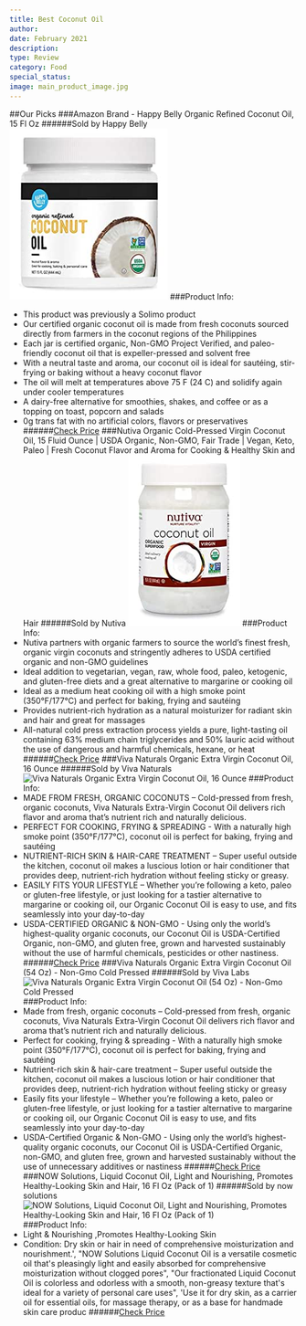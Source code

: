 ```yaml
---
title: Best Coconut Oil
author: 
date: February 2021
description: 
type: Review
category: Food
special_status: 
image: main_product_image.jpg
---
```

##Our Picks
###Amazon Brand - Happy Belly Organic Refined Coconut Oil, 15 Fl Oz
######Sold by Happy Belly
![Amazon Brand - Happy Belly Organic Refined Coconut Oil, 15 Fl Oz](./AmazonBra.jpeg)
###Product Info:
- This product was previously a Solimo product
- Our certified organic coconut oil is made from fresh coconuts sourced directly from farmers in the coconut regions of the Philippines
- Each jar is certified organic, Non-GMO Project Verified, and paleo-friendly coconut oil that is expeller-pressed and solvent free
- With a neutral taste and aroma, our coconut oil is ideal for sautéing, stir-frying or baking without a heavy coconut flavor
- The oil will melt at temperatures above 75 F (24 C) and solidify again under cooler temperatures
- A dairy-free alternative for smoothies, shakes, and coffee or as a topping on toast, popcorn and salads
- 0g trans fat with no artificial colors, flavors or preservatives
######[Check Price](https://www.amazon.com/gp/slredirect/picassoRedirect.html/ref=pa_sp_atf_aps_sr_pg1_1?ie=UTF8&adId=A0606681Y96HPDOND3H2&url=%2FAmazon-Brand-Organic-Refined-Coconut%2Fdp%2FB07PLZH4QD%2Fref%3Dsr_1_1_sspa%3Fdchild%3D1%26keywords%3Dcoconut%2Boil%26qid%3D1614386339%26sr%3D8-1-spons%26psc%3D1&qualifier=1614386339&id=1188389297258896&widgetName=sp_atf)
###Nutiva Organic Cold-Pressed Virgin Coconut Oil, 15 Fluid Ounce | USDA Organic, Non-GMO, Fair Trade | Vegan, Keto, Paleo | Fresh Coconut Flavor and Aroma for Cooking & Healthy Skin and Hair
######Sold by Nutiva
![Nutiva Organic Cold-Pressed Virgin Coconut Oil, 15 Fluid Ounce | USDA Organic, Non-GMO, Fair Trade | Vegan, Keto, Paleo | Fresh Coconut Flavor and Aroma for Cooking & Healthy Skin and Hair](./NutivaOrg.jpeg)
###Product Info:
- Nutiva partners with organic farmers to source the world’s finest fresh, organic virgin coconuts and stringently adheres to USDA certified organic and non-GMO guidelines
- Ideal addition to vegetarian, vegan, raw, whole food, paleo, ketogenic, and gluten-free diets and a great alternative to margarine or cooking oil
- Ideal as a medium heat cooking oil with a high smoke point (350°F/177°C) and perfect for baking, frying and sautéing
- Provides nutrient-rich hydration as a natural moisturizer for radiant skin and hair and great for massages
- All-natural cold press extraction process yields a pure, light-tasting oil containing 63% medium chain triglycerides and 50% lauric acid without the use of dangerous and harmful chemicals, hexane, or heat
######[Check Price](https://www.amazon.com/gp/slredirect/picassoRedirect.html/ref=pa_sp_atf_aps_sr_pg1_1?ie=UTF8&adId=A0553665C4DYF7VSGJMZ&url=%2FNutiva-Cold-Pressed-Unrefined-Sustainably-Coconuts%2Fdp%2FB004NTCE1M%2Fref%3Dsr_1_2_sspa%3Fdchild%3D1%26keywords%3Dcoconut%2Boil%26qid%3D1614386339%26sr%3D8-2-spons%26psc%3D1&qualifier=1614386339&id=1188389297258896&widgetName=sp_atf)
###Viva Naturals Organic Extra Virgin Coconut Oil, 16 Ounce
######Sold by Viva Naturals
![Viva Naturals Organic Extra Virgin Coconut Oil, 16 Ounce](https://images-na.ssl-images-amazon.com/images/I/41F7TqeUymL._SX300_SY300_QL70_ML2_.jpg)
###Product Info:
- MADE FROM FRESH, ORGANIC COCONUTS – Cold-pressed from fresh, organic coconuts, Viva Naturals Extra-Virgin Coconut Oil delivers rich flavor and aroma that’s nutrient rich and naturally delicious.
- PERFECT FOR COOKING, FRYING & SPREADING - With a naturally high smoke point (350°F/177°C), coconut oil is perfect for baking, frying and sautéing
- NUTRIENT-RICH SKIN & HAIR-CARE TREATMENT – Super useful outside the kitchen, coconut oil makes a luscious lotion or hair conditioner that provides deep, nutrient-rich hydration without feeling sticky or greasy.
- EASILY FITS YOUR LIFESTYLE – Whether you’re following a keto, paleo or gluten-free lifestyle, or just looking for a tastier alternative to margarine or cooking oil, our Organic Coconut Oil is easy to use, and fits seamlessly into your day-to-day
- USDA-CERTIFIED ORGANIC & NON-GMO - Using only the world’s highest-quality organic coconuts, our Coconut Oil is USDA-Certified Organic, non-GMO, and gluten free, grown and harvested sustainably without the use of harmful chemicals, pesticides or other nastiness.
######[Check Price](https://www.amazon.com/gp/slredirect/picassoRedirect.html/ref=pa_sp_atf_aps_sr_pg1_1?ie=UTF8&adId=A0690805U9CYU6ENJ7FR&url=%2FViva-Naturals-Organic-Virgin-Coconut%2Fdp%2FB00DS842HS%2Fref%3Dsr_1_3_sspa%3Fdchild%3D1%26keywords%3Dcoconut%2Boil%26qid%3D1614386339%26sr%3D8-3-spons%26psc%3D1&qualifier=1614386339&id=1188389297258896&widgetName=sp_atf)
###Viva Naturals Organic Extra Virgin Coconut Oil (54 Oz) - Non-Gmo Cold Pressed
######Sold by Viva Labs
![Viva Naturals Organic Extra Virgin Coconut Oil (54 Oz) - Non-Gmo Cold Pressed](https://images-na.ssl-images-amazon.com/images/I/61Djr4g4JwL.__AC_SX300_SY300_QL70_ML2_.jpg)
###Product Info:
- Made from fresh, organic coconuts – Cold-pressed from fresh, organic coconuts, Viva Naturals Extra-Virgin Coconut Oil delivers rich flavor and aroma that’s nutrient rich and naturally delicious.
- Perfect for cooking, frying & spreading - With a naturally high smoke point (350°F/177°C), coconut oil is perfect for baking, frying and sautéing
- Nutrient-rich skin & hair-care treatment – Super useful outside the kitchen, coconut oil makes a luscious lotion or hair conditioner that provides deep, nutrient-rich hydration without feeling sticky or greasy
- Easily fits your lifestyle – Whether you’re following a keto, paleo or gluten-free lifestyle, or just looking for a tastier alternative to margarine or cooking oil, our Organic Coconut Oil is easy to use, and fits seamlessly into your day-to-day
- USDA-Certified Organic & Non-GMO - Using only the world’s highest-quality organic coconuts, our Coconut Oil is USDA-Certified Organic, non-GMO, and gluten free, grown and harvested sustainably without the use of unnecessary additives or nastiness
######[Check Price](https://www.amazon.com/gp/slredirect/picassoRedirect.html/ref=pa_sp_atf_aps_sr_pg1_1?ie=UTF8&adId=A06972051MHQN8DZZNPCF&url=%2FViva-Naturals-Organic-Virgin-Coconut%2Fdp%2FB00HNTPF7E%2Fref%3Dsr_1_4_sspa%3Fdchild%3D1%26keywords%3Dcoconut%2Boil%26qid%3D1614386339%26sr%3D8-4-spons%26psc%3D1&qualifier=1614386339&id=1188389297258896&widgetName=sp_atf)
###NOW Solutions, Liquid Coconut Oil, Light and Nourishing, Promotes Healthy-Looking Skin and Hair, 16 Fl Oz (Pack of 1)
######Sold by now solutions
![NOW Solutions, Liquid Coconut Oil, Light and Nourishing, Promotes Healthy-Looking Skin and Hair, 16 Fl Oz (Pack of 1)](https://images-na.ssl-images-amazon.com/images/I/31Twj5YQKGL._SX300_SY300_QL70_ML2_.jpg)
###Product Info:
- Light & Nourishing ,Promotes Healthy-Looking Skin
- Condition: Dry skin or hair in need of comprehensive moisturization and nourishment.', "NOW Solutions Liquid Coconut Oil is a versatile cosmetic oil that's pleasingly light and easily absorbed for comprehensive moisturization without clogged pores", "Our fractionated Liquid Coconut Oil is colorless and odorless with a smooth, non-greasy texture that's ideal for a variety of personal care uses", 'Use it for dry skin, as a carrier oil for essential oils, for massage therapy, or as a base for handmade skin care produc
######[Check Price](https://www.amazon.com/NOW-Solutions-Liquid-Coconut-16-Ounce/dp/B017DT4HM2/ref=sr_1_6?dchild=1&keywords=coconut+oil&qid=1614386339&sr=8-6)
